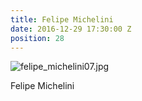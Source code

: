 ```yaml
---
title: Felipe Michelini
date: 2016-12-29 17:30:00 Z
position: 28
---
```


![felipe_michelini07.jpg](/uploads/felipe_michelini07.jpg)

Felipe Michelini